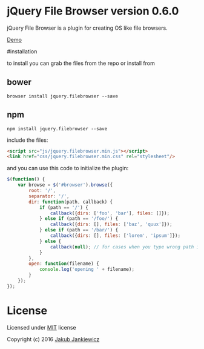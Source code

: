 # jQuery File Browser version 0.6.0

jQuery File Browser is a plugin for creating OS like file browsers.

[Demo](http://codepen.io/jcubic/pen/aBKYRR)

#installation

to install you can grab the files from the repo or install from

## bower

```
browser install jquery.filebrowser --save
```

## npm

```
npm install jquery.filebrowser --save
```

include the files:

```html
<script src="js/jquery.filebrowser.min.js"></script>
<link href="css/jquery.filebrowser.min.css" rel="stylesheet"/>
```

and you can use this code to initialize the plugin:

```javascript
$(function() {
	var browse = $('#browser').browse({
		root: '/',
		separator: '/',
		dir: function(path, callback) {
			if (path == '/') {
				callback({dirs: ['foo', 'bar'], files: []});
			} else if (path == '/foo/') {
				callback({dirs: [], files: ['baz', 'quux']});
			} else if (path == '/bar/') {
				callback({dirs: [], files: ['lorem', 'ipsum']});
			} else {
				callback(null); // for cases when you type wrong path in address bar
			}
		},
		open: function(filename) {
			console.log('opening ' + filename);
		}
	});
});
```

# License

Licensed under [MIT](http://opensource.org/licenses/MIT) license

Copyright (c) 2016 [Jakub Jankiewicz](http://jcubic.pl)